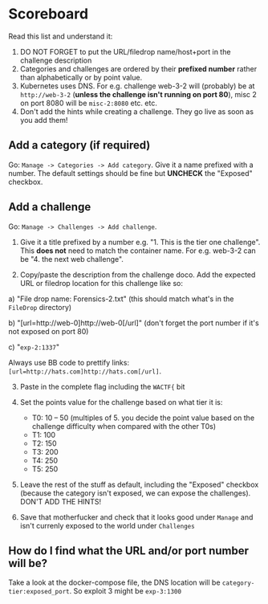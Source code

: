 # Scoreboard

Read this list and understand it:

1. DO NOT FORGET to put the URL/filedrop name/host+port in the challenge description
2. Categories and challenges are ordered by their **prefixed number** rather than alphabetically or by point value.
3. Kubernetes uses DNS. For e.g. challenge web-3-2 will (probably) be at `http://web-3-2` (**unless the challenge isn't running on port 80**), misc 2 on port 8080 will be `misc-2:8080` etc. etc.
4. Don't add the hints while creating a challenge. They go live as soon as you add them!

## Add a category (if required)
Go: `Manage -> Categories -> Add category`.
Give it a name prefixed with a number. The default settings should be fine but **UNCHECK** the "Exposed" checkbox.

## Add a challenge
Go: `Manage -> Challenges -> Add challenge`.

1. Give it a title prefixed by a number e.g. "1. This is the tier one challenge". This **does not** need to match the container name. For e.g. web-3-2 can be "4. the next web challenge".

2. Copy/paste the description from the challenge doco. Add the expected URL or filedrop location for this challenge like so:

a) "File drop name: Forensics-2.txt" (this should match what's in the `FileDrop` directory)

b) "[url=http://web-0]http://web-0[/url]" (don't forget the port number if it's not exposed on port 80)

c) "`exp-2:1337`"

Always use BB code to prettify links: `[url=http://hats.com]http://hats.com[/url]`.

3. Paste in the complete flag including the `WACTF{` bit

4. Set the points value for the challenge based on what tier it is:
   * T0: 10 – 50 (multiples of 5. you decide the point value based on the challenge difficulty when compared with the other T0s)
   * T1: 100
   * T2: 150
   * T3: 200
   * T4: 250
   * T5: 250

5. Leave the rest of the stuff as default, including the "Exposed" checkbox (because the category isn't exposed, we can expose the challenges). DON'T ADD THE HINTS!

6. Save that motherfucker and check that it looks good under `Manage` and isn't currenly exposed to the world under `Challenges`

## How do I find what the URL and/or port number will be?
Take a look at the docker-compose file, the DNS location will be `category-tier:exposed_port`. So exploit 3 might be `exp-3:1300`